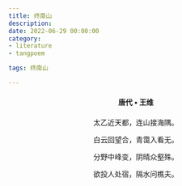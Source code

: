 ```yaml
---
title: 终南山
description:
date: 2022-06-29 00:00:00
category:
- literature
- tangpoem

tags: 终南山

---
```


<div id="poem-author">
唐代 • 王维
</div>
<div id="poem-body">
<p class="poem-paragraph">太乙近天都，连山接海隅。</p>
<p class="poem-paragraph">白云回望合，青霭入看无。</p>
<p class="poem-paragraph">分野中峰变，阴晴众壑殊。</p>
<p class="poem-paragraph">欲投人处宿，隔水问樵夫。</p>

</div>

<style>

#poem-author {
    width: 100%;
    text-align: center;
    margin: 20px 0;
    font-weight: bold;
}
#poem-body {
    width: 100%;
    text-align: center;
}
.poem-paragraph {
    font-family: "仿宋"
}

</style>